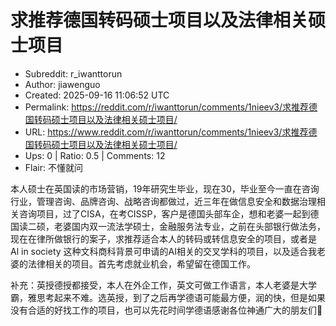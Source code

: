 # 求推荐德国转码硕士项目以及法律相关硕士项目

- Subreddit: r_iwanttorun
- Author: jiawenguo
- Created: 2025-09-16 11:06:52 UTC
- Permalink: https://reddit.com/r/iwanttorun/comments/1nieev3/求推荐德国转码硕士项目以及法律相关硕士项目/
- URL: https://www.reddit.com/r/iwanttorun/comments/1nieev3/求推荐德国转码硕士项目以及法律相关硕士项目/
- Ups: 0 | Ratio: 0.5 | Comments: 12
- Flair: 不懂就问


本人硕士在英国读的市场营销，19年研究生毕业，现在30，毕业至今一直在咨询行业，管理咨询、品牌咨询、战略咨询都做过，近三年在做信息安全和数据治理相关咨询项目，过了CISA，在考CISSP，客户是德国头部车企，想和老婆一起到德国读二硕，老婆国内双一流法学硕士，金融服务法专业，之前在头部银行做法务，现在在律所做银行的案子，求推荐适合本人的转码或转信息安全的项目，或者是
Al in society
这种文科商科背景可申请的AI相关的交叉学科的项目，以及适合我老婆的法律相关的项目。首先考虑就业机会，希望留在德国工作。

补充：英授德授都接受，本人在外企工作，英文可做工作语言，本人老婆是大学霸，雅思考起来不难。选英授，到了之后再学德语可能最方便，润的快，但是如果没有合适的好找工作的项目，也可以先花时间学德语感谢各位神通广大的朋友们🙏

